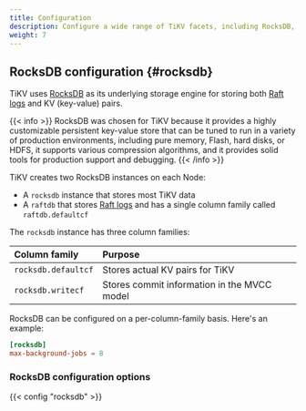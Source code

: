 ```yaml
---
title: Configuration
description: Configure a wide range of TiKV facets, including RocksDB, gRPC, the Placement Driver, and more
weight: 7
---
```


## RocksDB configuration {#rocksdb}

TiKV uses [RocksDB](https://rocksdb.org/) as its underlying storage engine for storing both [Raft logs](architecture#raft) and KV (key-value) pairs.

{{< info >}}
RocksDB was chosen for TiKV because it provides a highly customizable persistent key-value store that can be tuned to run in a variety of production environments, including pure memory, Flash, hard disks, or HDFS, it supports various compression algorithms, and it provides solid tools for production support and debugging.
{{< /info >}}

TiKV creates two RocksDB instances on each Node:

* A `rocksdb` instance that stores most TiKV data
* A `raftdb` that stores [Raft logs](architecture#raft) and has a single column family called `raftdb.defaultcf`

The `rocksdb` instance has three column families:

Column family | Purpose
:-------------|:-------
`rocksdb.defaultcf` | Stores actual KV pairs for TiKV
`rocksdb.writecf` | Stores commit information in the MVCC model

RocksDB can be configured on a per-column-family basis. Here's an example:

```toml
[rocksdb]
max-background-jobs = 8
```

### RocksDB configuration options

{{< config "rocksdb" >}}
